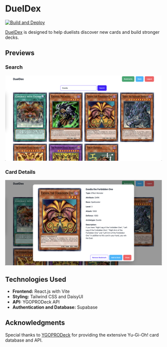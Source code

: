 # DuelDex

[![Build and Deploy](https://github.com/aarontorres0/DuelDex/actions/workflows/deploy.yml/badge.svg)](https://github.com/aarontorres0/DuelDex/actions/workflows/deploy.yml)

[DuelDex](https://aarontorres0.github.io/DuelDex/) is designed to help duelists discover new cards and build stronger decks.

## Previews

### Search

<div align="center">
  <img src="imgs/search_results.png" alt="DuelDex App Screenshot" width="700">
</div>

### Card Details

<div align="center">
  <img src="imgs/card_details.png" alt="Card anatomy shown for selected monster" width="700">
</div>

## Technologies Used

- **Frontend:** React.js with Vite
- **Styling:** Tailwind CSS and DaisyUI
- **API:** YGOPRODeck API
- **Authentication and Database:** Supabase

## Acknowledgments

Special thanks to [YGOPRODeck](https://ygoprodeck.com/) for providing the extensive Yu-Gi-Oh! card database and API.

